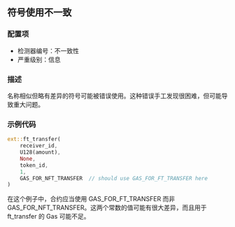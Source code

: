 
## 符号使用不一致

### 配置项

* 检测器编号：不一致性
* 严重级别：信息

### 描述

名称相似但略有差异的符号可能被错误使用。这种错误手工发现很困难，但可能导致重大问题。

### 示例代码

```rust
ext::ft_transfer(
    receiver_id,
    U128(amount),
    None,
    token_id,
    1,
    GAS_FOR_NFT_TRANSFER  // should use GAS_FOR_FT_TRANSFER here
)
```

在这个例子中，合约应当使用 GAS_FOR_FT_TRANSFER 而非 GAS_FOR_NFT_TRANSFER。这两个常数的值可能有很大差异，而且用于 ft_transfer 的 Gas 可能不足。
